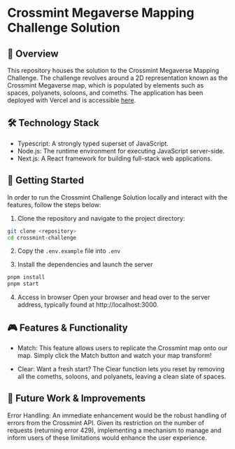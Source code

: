 # Crossmint Megaverse Mapping Challenge Solution

## 🌌 Overview

This repository houses the solution to the Crossmint Megaverse Mapping Challenge. The challenge revolves around a 2D representation known as the Crossmint Megaverse map, which is populated by elements such as spaces, polyanets, soloons, and comeths. The application has been deployed with Vercel and is accessible [here](https://crossmint-challenge-jgc.vercel.app).

## 🛠 Technology Stack

- Typescript: A strongly typed superset of JavaScript.
- Node.js: The runtime environment for executing JavaScript server-side.
- Next.js: A React framework for building full-stack web applications.

## 🚀 Getting Started

In order to run the Crossmint Challenge Solution locally and interact with the features, follow the steps below:

1. Clone the repository and navigate to the project directory:

```bash
git clone <repository>
cd crossmint-challenge
```

2. Copy the `.env.example` file into `.env`

3. Install the dependencies and launch the server

```bash
pnpm install
pnpm start
```

4. Access in browser
   Open your browser and head over to the server address, typically found at http://localhost:3000.

## 🎮 Features & Functionality

- Match: This feature allows users to replicate the Crossmint map onto our map. Simply click the Match button and watch your map transform!

- Clear: Want a fresh start? The Clear function lets you reset by removing all the comeths, soloons, and polyanets, leaving a clean slate of spaces.

## 🔧 Future Work & Improvements

Error Handling: An immediate enhancement would be the robust handling of errors from the Crossmint API. Given its restriction on the number of requests (returning error 429), implementing a mechanism to manage and inform users of these limitations would enhance the user experience.
